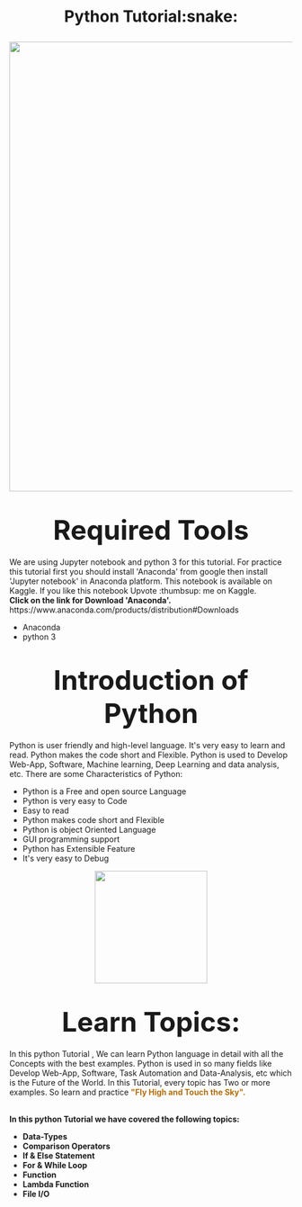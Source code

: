 <h1> <p align="center", font size=120px>
Python Tutorial:snake:
</p>
</h1>

 <p align="center">
    <img src="https://files.realpython.com/media/Primer-on-Python-Decorators_Watermarked.d0da542fa3fc.jpg" width="800" align="center"/>
 
</p>
 <h1><center><strong><font size=120px>Required Tools</font></strong></center></h1>
We are using Jupyter notebook and python 3 for this tutorial. For practice this tutorial first you should install 'Anaconda' from google then install 'Jupyter notebook' in Anaconda platform. This notebook is available on Kaggle. If you like this notebook Upvote :thumbsup: me on Kaggle. <br>
<strong>Click on the link for Download 'Anaconda'.</strong>  https://www.anaconda.com/products/distribution#Downloads <br>

- Anaconda
- python 3

<h1><center><strong><font size=100px>Introduction of Python</font></strong></center></h1>

Python is user friendly and high-level language. It's very easy to learn and read. Python makes the code short and Flexible. Python is used to Develop Web-App, Software, Machine learning, Deep Learning and data analysis, etc.
There are some Characteristics of Python:
- Python is a Free and open source Language
- Python is very easy to Code
- Easy to read
- Python makes code short and Flexible
- Python is object Oriented Language
- GUI programming support
- Python has Extensible Feature
- It's very easy to Debug
<p align="center">
    <img src="https://upload.wikimedia.org/wikipedia/commons/thumb/0/0a/Python.svg/270px-Python.svg.png" width="200">
</p>

<h1><center><strong><font size=100px>Learn Topics:</font></strong></center></h1>
In this python Tutorial , We can learn Python language in detail with all the Concepts with the best examples. Python is used in so many fields like Develop Web-App, Software, Task Automation and Data-Analysis, etc which is the Future of the World. In this Tutorial, every topic has Two or more examples.
So learn and practice <strong><font color=b16e0d> "Fly High and Touch the Sky". </font><strong> <br><br>
 
In this python Tutorial we have covered the following topics: 

 
- Data-Types
- Comparison Operators
- If & Else Statement
- For & While Loop
- Function
- Lambda Function
- File I/O

